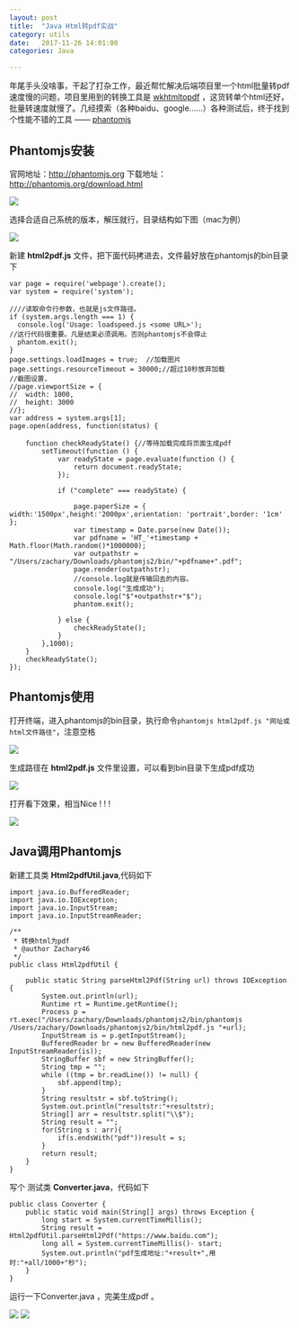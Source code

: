 ```yaml
---
layout: post
title:  "Java Html转pdf实战"
category: utils
date:   2017-11-26 14:01:00
categories: Java

---
```


年尾手头没啥事，干起了打杂工作，最近帮忙解决后端项目里一个html批量转pdf速度慢的问题，项目里用到的转换工具是 [wkhtmltopdf](https://wkhtmltopdf.org) ，这货转单个html还好，批量转速度就慢了。几经摸索（各种baidu、google......）各种测试后，终于找到个性能不错的工具 —— [phantomjs](http://phantomjs.org/)

## Phantomjs安装
官网地址：<http://phantomjs.org>
下载地址：<http://phantomjs.org/download.html>  

![](https://upload-images.jianshu.io/upload_images/6544996-21089421ef215c27.png?imageMogr2/auto-orient/strip%7CimageView2/2/w/1240)

选择合适自己系统的版本，解压就行，目录结构如下图（mac为例）

![](https://upload-images.jianshu.io/upload_images/6544996-a34da6f4701f51eb.png?imageMogr2/auto-orient/strip%7CimageView2/2/w/1240)

新建 **html2pdf.js** 文件，把下面代码拷进去，文件最好放在phantomjs的bin目录下  

```
var page = require('webpage').create();
var system = require('system');
 
////读取命令行参数，也就是js文件路径。
if (system.args.length === 1) {
  console.log('Usage: loadspeed.js <some URL>');
//这行代码很重要。凡是结束必须调用。否则phantomjs不会停止
  phantom.exit();
}
page.settings.loadImages = true;  //加载图片
page.settings.resourceTimeout = 30000;//超过10秒放弃加载
//截图设置，
//page.viewportSize = {
//  width: 1000,
//  height: 3000
//};
var address = system.args[1];
page.open(address, function(status) {
	
	function checkReadyState() {//等待加载完成将页面生成pdf
        setTimeout(function () {
            var readyState = page.evaluate(function () {
                return document.readyState;
            });
 
            if ("complete" === readyState) {
                
				page.paperSize = { width:'1500px',height:'2000px',orientation: 'portrait',border: '1cm' };
				var timestamp = Date.parse(new Date());
				var pdfname = 'HT_'+timestamp + Math.floor(Math.random()*1000000);
				var outpathstr = "/Users/zachary/Downloads/phantomjs2/bin/"+pdfname+".pdf";
				page.render(outpathstr);
				//console.log就是传输回去的内容。
				console.log("生成成功");
				console.log("$"+outpathstr+"$");
				phantom.exit(); 
				
            } else {
                checkReadyState();
            }
        },1000);
    }
    checkReadyState();
});

```
## Phantomjs使用
打开终端，进入phantomjs的bin目录，执行命令`phantomjs html2pdf.js "网址或html文件路径"`，注意空格

![](https://upload-images.jianshu.io/upload_images/6544996-fef56cbc19dd3194.png?imageMogr2/auto-orient/strip%7CimageView2/2/w/1240)

生成路径在 **html2pdf.js** 文件里设置，可以看到bin目录下生成pdf成功

![](https://upload-images.jianshu.io/upload_images/6544996-0788729c74985914.png?imageMogr2/auto-orient/strip%7CimageView2/2/w/1240)

打开看下效果，相当Nice ! ! ! 

![](https://upload-images.jianshu.io/upload_images/6544996-637c2bcb80ba8a1f.png?imageMogr2/auto-orient/strip%7CimageView2/2/w/1240)

## Java调用Phantomjs
新建工具类 **Html2pdfUtil.java**,代码如下

```
import java.io.BufferedReader;
import java.io.IOException;
import java.io.InputStream;
import java.io.InputStreamReader;

/**
 * 转换html为pdf
 * @author Zachary46
 */
public class Html2pdfUtil {

    public static String parseHtml2Pdf(String url) throws IOException {
        System.out.println(url);
        Runtime rt = Runtime.getRuntime();
        Process p = rt.exec("/Users/zachary/Downloads/phantomjs2/bin/phantomjs /Users/zachary/Downloads/phantomjs2/bin/html2pdf.js "+url);
        InputStream is = p.getInputStream();
        BufferedReader br = new BufferedReader(new InputStreamReader(is));
        StringBuffer sbf = new StringBuffer();
        String tmp = "";
        while ((tmp = br.readLine()) != null) {
            sbf.append(tmp);
        }
        String resultstr = sbf.toString();
        System.out.println("resultstr:"+resultstr);
        String[] arr = resultstr.split("\\$");
        String result = "";
        for(String s : arr){
            if(s.endsWith("pdf"))result = s;
        }
        return result;
    }
}

```

写个 测试类 **Converter.java**，代码如下  

```
public class Converter {
    public static void main(String[] args) throws Exception {
        long start = System.currentTimeMillis();
        String result = Html2pdfUtil.parseHtml2Pdf("https://www.baidu.com");
        long all = System.currentTimeMillis()- start;
        System.out.println("pdf生成地址:"+result+",用时:"+all/1000+"秒");
    }
}
```

运行一下Converter.java ，完美生成pdf 。  

![](https://upload-images.jianshu.io/upload_images/6544996-0977618bb41586e5.png?imageMogr2/auto-orient/strip%7CimageView2/2/w/1240)
![](https://upload-images.jianshu.io/upload_images/6544996-b89adc0e92b8b476.png?imageMogr2/auto-orient/strip%7CimageView2/2/w/1240)



